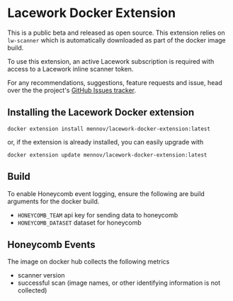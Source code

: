 # Lacework Docker Extension

This is a public beta and released as open source.  This extension relies on `lw-scanner` which is automatically downloaded as part of the docker image build.  

To use this extension, an active Lacework subscription is required with access to a Lacework inline scanner token.

For any recommendations, suggestions, feature requests and issue, head over the the project's [GitHub Issues tracker](https://github.com/l6khq/lacework-docker-extension/issues).

## Installing the Lacework Docker extension

`docker extension install mennov/lacework-docker-extension:latest`

or, if the extension is already installed, you can easily upgrade with

`docker extension update mennov/lacework-docker-extension:latest`

## Build

To enable Honeycomb event logging, ensure the following are build arguments for the docker build.
- `HONEYCOMB_TEAM` api key for sending data to honeycomb
- `HONEYCOMB_DATASET` dataset for honeycomb

## Honeycomb Events

The image on docker hub collects the following metrics
- scanner version
- successful scan
(image names, or other identifying information is not collected)
